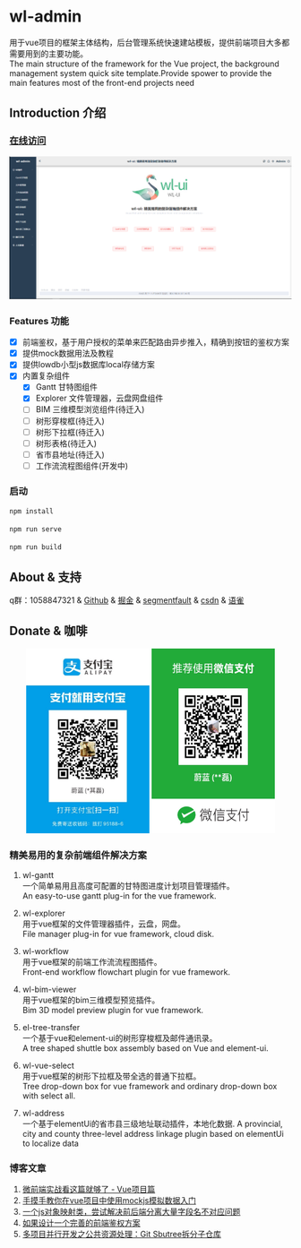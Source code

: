 # wl-admin

用于vue项目的框架主体结构，后台管理系统快速建站模板，提供前端项目大多都需要用到的主要功能。   
The main structure of the framework for the Vue project, the background management system quick site template.Provide spower to provide the main features most of the front-end projects need

## Introduction 介绍

### [在线访问](http://wlui.com.cn/)

![预览](/src/assets/images/demo.png)

### Features 功能
- [x] 前端鉴权，基于用户授权的菜单来匹配路由异步推入，精确到按钮的鉴权方案
- [x] 提供mock数据用法及教程
- [x] 提供lowdb小型js数据库local存储方案
- [x] 内置复杂组件
  - [x] Gantt 甘特图组件
  - [x] Explorer 文件管理器，云盘网盘组件
  - [ ] BIM 三维模型浏览组件(待迁入)
  - [ ] 树形穿梭框(待迁入)
  - [ ] 树形下拉框(待迁入)
  - [ ] 树形表格(待迁入)
  - [ ] 省市县地址(待迁入)
  - [ ] 工作流流程图组件(开发中)

### 启动

```
npm install 

npm run serve

npm run build
```

## About & 支持
q群：1058847321   &
[Github](https://github.com/hql7)   &
[掘金](https://juejin.im/user/591d141e0ce46300692184a4)   &
[segmentfault](https://segmentfault.com/u/weilan_595deafa69d76)   &
[csdn](https://blog.csdn.net/qq_15390381)   &
[语雀](https://www.yuque.com/huoqilei)

## Donate & 咖啡
<div align="center">
<img src="/src/assets/images/apply.jpg" height="330" width="220" >

<img src="/src/assets/images/wx.jpg" height="330" width="220" >
 </div>

### 精美易用的复杂前端组件解决方案
1. wl-gantt   
一个简单易用且高度可配置的甘特图进度计划项目管理插件。    
An easy-to-use gantt plug-in for the vue framework.   

2. wl-explorer    
用于vue框架的文件管理器插件，云盘，网盘。   
File manager plug-in for vue framework, cloud disk.

3. wl-workflow    
用于vue框架的前端工作流流程图插件。   
Front-end workflow flowchart plugin for vue framework.

4. wl-bim-viewer    
用于vue框架的bim三维模型预览插件。    
Bim 3D model preview plugin for vue framework.

5. el-tree-transfer   
一个基于vue和element-ui的树形穿梭框及邮件通讯录。   
A tree shaped shuttle box assembly based on Vue and element-ui. 

6. wl-vue-select    
用于vue框架的树形下拉框及带全选的普通下拉框。   
Tree drop-down box for vue framework and ordinary drop-down box with select all.

7. wl-address     
一个基于elementUi的省市县三级地址联动插件，本地化数据.
A provincial, city and county three-level address linkage plugin based on elementUi to localize data

### 博客文章

1. [微前端实战看这篇就够了 - Vue项目篇](https://juejin.im/post/5e1824296fb9a02fde20fec9)
2. [手摸手教你在vue项目中使用mockjs模拟数据入门](https://juejin.im/post/5e60d78a6fb9a07cae136dd1)
3. [一个js对象映射类，尝试解决前后端分离大量字段名不对应问题](https://juejin.im/post/5e0d8af2f265da5d5201579b)
4. [如果设计一个完善的前端鉴权方案](https://juejin.im/post/5ddf9c2d6fb9a0719d5967e6)
5. [多项目并行开发之公共资源处理：Git Sbutree拆分子仓库](https://juejin.im/post/5dd7bf11f265da7de846bf77)



